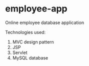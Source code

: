 # employee-app
Online employee database application

Technologies used:
1. MVC design pattern
2. JSP
3. Servlet
4. MySQL database
